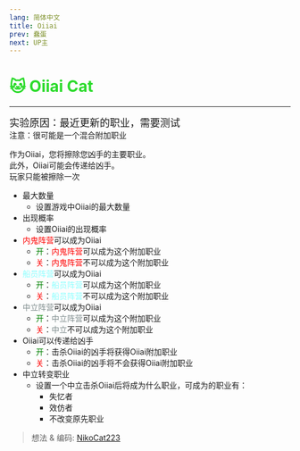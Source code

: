 ```yaml
---
lang: 简体中文
title: Oiiai
prev: 蠢蛋
next: UP主
---
```


# <font color=#2bdb2b>🐱 <b>Oiiai Cat</b></font> <Badge text="Addon" type="tip" vertical="middle"/>

***

<font size=4em>实验原因：最近更新的职业，需要测试</font><br>
注意：很可能是一个混合附加职业

作为Oiiai，您将擦除您凶手的主要职业。<br>
此外，Oiiai可能会传递给凶手。<br>
玩家只能被擦除一次

- 最大数量
  - 设置游戏中Oiiai的最大数量
- 出现概率
  - 设置Oiiai的出现概率
- <font color=red>内鬼阵营</font>可以成为Oiiai
  - <font color=green>开</font>：<font color=red>内鬼阵营</font>可以成为这个附加职业
  - <font color=red>关</font>：<font color=red>内鬼阵营</font>不可以成为这个附加职业
- <font color=#8cffff>船员阵营</font>可以成为Oiiai
  - <font color=green>开</font>：<font color=#8cffff>船员阵营</font>可以成为这个附加职业
  - <font color=red>关</font>：<font color=#8cffff>船员阵营</font>不可以成为这个附加职业
- <font color=#7f8c8d>中立阵营</font>可以成为Oiiai
  - <font color=green>开</font>：<font color=#7f8c8d>中立阵营</font>可以成为这个附加职业
  - <font color=red>关</font>：<font color=#7f8c8d>中立</font>不可以成为这个附加职业
- Oiiai可以传递给凶手
  - <font color=green>开</font>：击杀Oiiai的凶手将获得Oiiai附加职业
  - <font color=red>关</font>：击杀Oiiai的凶手将不会获得Oiiai附加职业
- 中立转变职业
  - 设置一个中立击杀Oiiai后将成为什么职业，可成为的职业有：
    - 失忆者
    - 效仿者
    - 不改变原先职业

> 想法 & 编码: [NikoCat223](https://github.com/NikoCat233)
